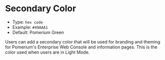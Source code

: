 # Secondary Color
- Type: `hex code`
- Example: `#49AAA1`
- Default: Pomerium Green

Users can add a secondary color that will be used for branding and theming for Pomerium's Enterprise Web Console and information pages. This is the color used when users are in Light Mode.
